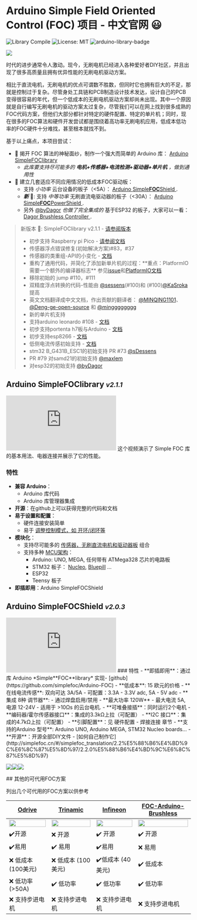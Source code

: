 
# Arduino Simple Field Oriented Control (FOC) 项目 - 中文官网 😃

![Library Compile](extras/Images/Library_Compile.svg)
![License: MIT](https://img.shields.io/badge/License-MIT-yellow.svg)
![arduino-library-badge](https://www.ardu-badge.com/badge/Simple%20FOC.svg?)


<p>
<img src="extras/Images/connection.gif" class="width60">
</p>


时代的进步通常令人激动。现今，无刷电机已经进入各种爱好者DIY社区，并且出现了很多高质量且拥有优异性能的无刷电机驱动方案。

相比于直流电机，无刷电机的优点可谓数不胜数，但同时它也拥有巨大的不足，那就是控制过于复杂。尽管身处工具链和PCB制造设计技术发达，设计自己的PCB变得很容易的年代，但一个低成本的无刷电机驱动方案却尚未出现。其中一个原因就是自行编写无刷电机的驱动方案太过复杂，尽管我们可以在网上找到很多成熟的FOC代码方案，但他们大部分都针对特定的硬件配置、特定的单片机；同时，现在很多的FOC算法和硬件开发尝试都是围绕着高功率无刷电机应用，低成本低功率的FOC硬件十分难找，甚至根本就找不到。

基于以上痛点，本项目尝试：

- 🎯 揭开 FOC 算法的神秘面纱，制作一个强大而简单的 Arduino 库： [Arduino <span class="simple">Simple<span class="foc">FOC</span>library</span> ](#arduino-simplefoclibrary-v160)
  - <i>此库要支持尽可能多的 **电机+传感器+电流检测+驱动器+单片机** ，做到通用性</i>
- 🎯 建立几套适应不同应用情况的低成本FOC驱动板：
   - 支持 *小功率* 云台设备的板子（<5A）：   [Arduino <span class="simple">Simple<b>FOC</b>Shield</span> ](http://simplefoc.cn/#/simplefoc_translation/2SimpleFocShield).
   - ***新*** 📢: 支持 *中等功率* 无刷直流电驱动器的板子（<30A）： [Arduino <span class="simple">Simple<b>FOC</b>PowerShield</span> ](https://github.com/simplefoc/Arduino-SimpleFOC-PowerShield).
   - 另外 [@byDagor](https://github.com/byDagor) *也做了完全集成的* 基于ESP32 的板子，大家可以一看： [Dagor Brushless Controller ](https://github.com/byDagor/Dagor-Brushless-Controller).

<blockquote class="info">
   <p class="heading">新版本 📢: <span class="simple">Simple<span class="foc">FOC</span>library</span> v2.1.1 - <a href="https://github.com/simplefoc/Arduino-FOC/releases/tag/v2.1.1">请参阅版本</a></p>
   <ul>
      <li>初步支持 Raspberry pi Pico  - <a href="http://simplefoc.cn/#/simplefoc_translation/3.2%E6%94%AF%E6%8C%81%E7%9A%84%E7%A1%AC%E4%BB%B6/3.2.4%E5%8D%95%E7%89%87%E6%9C%BA/3.2.4.6%E6%A0%91%E8%8E%93%E6%B4%BEPico">请参阅文档</a></li>
      <li>传感器浮点错误修复(初始解决方案)#83，#37
      <li>传感器的类重组-API的小变化  - <a href="http://simplefoc.cn/#/simplefoc_translation/3.3%E4%BB%A3%E7%A0%81/3.3.4%E4%BD%8D%E7%BD%AE%E4%BC%A0%E6%84%9F%E5%99%A8/3.3.4.0%E4%BD%8D%E7%BD%AE%E4%BC%A0%E6%84%9F%E5%99%A8">文档</a></li>
      <li>重构了通用代码，并简化了添加新单片机的过程：**重点：PlatformIO需要一个额外的编译器标志** 参见<a href="https://github.com/simplefoc/Arduino-FOC/issues/99">issue</a>和<a href="https://docs.simplefoc.com/library_platformio">PlatformIO文档</a></li>
      <li>移除初始的 jump #110，#111
      <li>双精度浮点转换的代码-性能由 <a href="https://github.com/sDessens">@sessens</a>(#100)和 (#100)<a href="https://github.com/KaSroka">@KaSroka</a>提高</li>
      <li>英文文档翻译成中文文档，作出贡献的翻译者： <a href="https://github.com/MINQING1101">@MINQING1101</a>、<a href="https://github.com/Deng-ge-open-source">@Deng-ge-open-source</a> 和 <a href="https://github.com/mingggggggg">@mingggggggg</a></li>
      <li>新的单片机支持
      <li>支持arduino leonardo #108 - <a href="https://docs.simplefoc.com/microcontrollers">文档</a></li>
      <li>初步支持portenta h7板与Arduino - <a href="https://docs.simplefoc.com/microcontrollers">文档</a></li>
      <li>初步支持esp8266 - <a href="https://docs.simplefoc.com/microcontrollers">文档</a></li>
      <li>低侧电流传感初始支持 - <a href="http://simplefoc.cn/#/simplefoc_translation/3.3%E4%BB%A3%E7%A0%81/3.3.5%E7%94%B5%E6%B5%81%E6%A3%80%E6%B5%8B/3.3.5.0%E7%94%B5%E6%B5%81%E6%A3%80%E6%B5%8B">文档</a></li>
      <li>stm32 B_G431B_ESC1的初始支持 PR #73 <a href="https://github.com/sDessens">@sDessens</a></li>
      <li>PR #79 对samd21的初始支持 <a href="https://github.com/maxlem">@maxlem</a></li>
      <li>对esp32的初始支持 <a href="https://github.com/maxlem">@byDagor</a></li>
   </ul>
</blockquote>



## Arduino <span class="simple">Simple<span class="foc">FOC</span>library</span> <i><small>v2.1.1</small></i>
<iframe class="youtube"  src="https://www.youtube.com/embed/Y5kLeqTc6Zk" frameborder="0" allow="accelerometer; autoplay; encrypted-media; gyroscope; picture-in-picture" allowfullscreen></iframe>
这个视频演示了 Simple FOC 库的基本用法、电器连接并展示了它的性能。

### 特性
- **兼容 Arduino**：
   - Arduino 库代码
  - Arduino 库管理器集成
- **开源**：在github上可以获得完整的代码和文档
- **易于设置和配置**：
  - 硬件连接安装简单
  - 易于 [调整控制模式，如 开环/闭环等](http://simplefoc.cn/#/simplefoc_translation/3.3%E4%BB%A3%E7%A0%81/3.3.6%E8%BF%90%E5%8A%A8%E6%8E%A7%E5%88%B6/3.3.6.0%E8%BF%90%E5%8A%A8%E6%8E%A7%E5%88%B6)
- **模块化**：
  - 支持尽可能多的  [传感器，无刷直流电机和驱动器板](http://simplefoc.cn/#/simplefoc_translation/3.2%E6%94%AF%E6%8C%81%E7%9A%84%E7%A1%AC%E4%BB%B6/3.2.0%E6%94%AF%E6%8C%81%E7%9A%84%E7%A1%AC%E4%BB%B6) 组合
  - 支持多种 [MCU架构](http://simplefoc.cn/#/simplefoc_translation/3.2%E6%94%AF%E6%8C%81%E7%9A%84%E7%A1%AC%E4%BB%B6/3.2.4%E5%8D%95%E7%89%87%E6%9C%BA/3.2.4.0%E5%8D%95%E7%89%87%E6%9C%BA)：
     - Arduino: UNO, MEGA, 任何带有 ATMega328 芯片的电路板
     - STM32 板子： [Nucleo](https://www.st.com/en/evaluation-tools/stm32-nucleo-boards.html), [Bluepill](https://stm32-base.org/boards/STM32F103C8T6-Blue-Pill.html) ...
     - ESP32
     - Teensy 板子
- **即插即用**：Arduino <span class="simple">Simple<span class="foc">FOC</span>Shield</span> 


## Arduino <span class="simple">Simple<span class="foc">FOC</span>Shield</span> <i><small>v2.0.3</small></i>
<iframe class="youtube"  src="https://www.youtube.com/embed/G5pbo0C6ujE" frameborder="0" allow="accelerometer; autoplay; encrypted-media; gyroscope; picture-in-picture" allowfullscreen></iframe>
### 特性
- **即插即用**：通过库 Arduino *Simple**FOC**library* 实现- [github](https://github.com/simplefoc/Arduino-FOC)
- **低成本**: 15 欧元的价格 
- **在线电流传感**: 双向可达 3A/5A
   - 可配置：3.3A - 3.3V adc, 5A - 5V adc
- **集成 8种 调节器**: 
   - 通过焊盘启用/禁用
- **最大功率 120W** - 最大电流 5A, 电源 12-24V
   - 适用于 >10Ωs 的云台电机. 
- **可堆叠接插**：同时运行2个电机
- **编码器/霍尔传感器接口**：集成的3.3kΩ上拉（可配置）
- **I2C 接口**：集成的4.7kΩ上拉（可配置）
- **引脚配置**：见 硬件配置 - 焊接连接 章节
- **支持的Arduino 型号**: Arduino UNO, Arduino MEGA, STM32 Nucleo boards...
- **开源**：开源全部DIY文件 - [如何自己制作它](http://simplefoc.cn/#/simplefoc_translation/2.2%E5%88%B6%E4%BD%9C%E6%8C%87%E5%8D%97/2.2.0%E5%88%B6%E4%BD%9C%E6%8C%87%E5%8D%97)

<p><img src="simplefoc_translation/extras/Images/simple_foc_shield_v13_small.gif" class="img200" ><img src="https://simplefoc.com/assets/img/v1.jpg" class="img200 img_half" ><img src="https://simplefoc.com/assets/img/v2.jpg" class="img200 img_half" ></p>
## 其他的可代用FOC方案

列出几个可代用的FOC方案以供参考

 <a href="https://odriverobotics.com/" >Odrive</a>            | <a href="https://www.youtube.com/watch?v=g2BHEdvW9bU">Trinamic</a> | <a href="https://www.infineon.com/cms/en/product/evaluation-boards/bldc_shield_tle9879/" >Infineon</a> | <a href="https://github.com/gouldpa/FOC-Arduino-Brushless">FOC-Arduino-Brushless</a> 
 ------------------------------------------------------------ | ------------------------------------------------------------ | ------------------------------------------------------------ | ------------------------------------------------------------ 
 <img src="https://static1.squarespace.com/static/58aff26de4fcb53b5efd2f02/t/5c2c766921c67c143049cbd3/1546417803031/?format=1200w" style="width:100%;max-width:250px"  > | <img src="https://i3.ytimg.com/vi/g2BHEdvW9bU/maxresdefault.jpg" style="width:100%;max-width:250px"  > | <img src="https://www.infineon.com/export/sites/default/_images/product/evaluation-boards/BLDC_Motor_Shild_with_TLE9879QXA40.jpg_1711722916.jpg" style="width:100%;max-width:250px"  > | <img src="https://hackster.imgix.net/uploads/attachments/998086/dev_kit_89eygMekks.jpg?auto=compress%2Cformat&w=1280&h=960&fit=max" style="width:100%;max-width:250px"  > 
 ✔️开源                                                        | ❌ 开源                                                       | ✔️ 开源                                                       | ✔️ 开源                                                       
 ✔️易用                                                        | ✔️ 易用                                                       | ✔️易用                                                        | ❌ 易用                                                       
 ❌ 低成本 (100美元)                                              | ❌ 低成本 (100美元)                                              | ✔️低成本 (40美元)                                                | ✔️ 低成本                                                     
 ❌ 低功率 (>50A)                                              | ✔️ 低功率                                                     | ✔️  低功率                                                    | ✔️ 低功率                                                     
 ❌ 支持步进电机                                               | ❌ 支持步进电机                                               | ❌ 支持步进电机                                               | ❌ 支持步进电机                                               